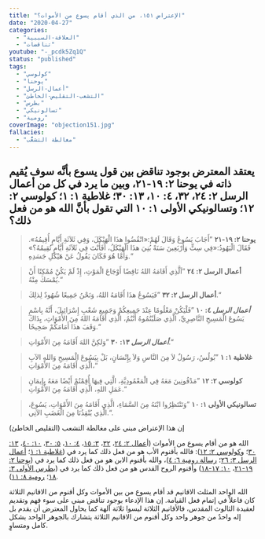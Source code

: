 ```yaml
---
title: "الإعتراض ١٥١، من الذي أقام يسوع من الأموات؟"
date: "2020-04-27"
categories:
  - "العلاقة-السببية"
  - "تناقضات"
youtube: "-_pcdk5Zq1Q"
status: "published"
tags:
  - "كولوسي"
  - "يوحنا"
  - "أعمال-الرسل"
  - "التشعب-التقليص-الخاطئ"
  - "بطرس"
  - "تسالونيكي"
  - "رومية"
coverImage: "objection151.jpg"
fallacies:
  - "مغالطة التشعُّب"
---
```


## **يعتقد المعترض بوجود تناقض بين قول يسوع بأنَّه سوف يُقيم ذاته في يوحنا ٢: ١٩-٢١، وبين ما يرد في كل من أعمال الرسل ٢: ٢٤، ٣٢، ٤: ١٠، ١٣: ٣٠؛ غلاطية ١: ١؛ كولوسي ٢: ١٢؛ وتسالونيكي الأولى ١: ١٠ التي تقول بأنَّ الله هو من فعل ذلك؟**

> **يوحنا ٢: ١٩-٢١** ”أَجَابَ يَسُوعُ وَقَالَ لَهُمْ:«انْقُضُوا هذَا الْهَيْكَلَ، وَفِي ثَلاَثَةِ أَيَّامٍ أُقِيمُهُ». فَقَالَ الْيَهُودُ:«فِي سِتٍّ وَأَرْبَعِينَ سَنَةً بُنِيَ هذَا الْهَيْكَلُ، أَفَأَنْتَ فِي ثَلاَثَةِ أَيَّامٍ تُقِيمُهُ؟» وَأَمَّا هُوَ فَكَانَ يَقُولُ عَنْ هَيْكَلِ جَسَدِهِ.“

> **أعمال الرسل ٢: ٢٤** ”اَلَّذِي أَقَامَهُ اللهُ نَاقِضًا أَوْجَاعَ الْمَوْتِ، إِذْ لَمْ يَكُنْ مُمْكِنًا أَنْ يُمْسَكَ مِنْهُ.“

> **أعمال الرسل ٢: ٣٢** ”فَيَسُوعُ هذَا أَقَامَهُ اللهُ، وَنَحْنُ جَمِيعًا شُهُودٌ لِذلِكَ.“

> **_أعمال الرسل_ ٤: ١٠** ”فَلْيَكُنْ مَعْلُومًا عِنْدَ جَمِيعِكُمْ وَجَمِيعِ شَعْبِ إِسْرَائِيلَ، أَنَّهُ بِاسْمِ يَسُوعَ الْمَسِيحِ النَّاصِرِيِّ، الَّذِي صَلَبْتُمُوهُ أَنْتُمُ، الَّذِي أَقَامَهُ اللهُ مِنَ الأَمْوَاتِ، بِذَاكَ وَقَفَ هذَا أَمَامَكُمْ صَحِيحًا.“

> **_أعمال الرسل_ ١٣: ٣٠** ”وَلكِنَّ اللهَ أَقَامَهُ مِنَ الأَمْوَاتِ.“

> **غلاطية ١: ١** ”بُولُسُ، رَسُولٌ لاَ مِنَ النَّاسِ وَلاَ بِإِنْسَانٍ، بَلْ بِيَسُوعَ الْمَسِيحِ وَاللهِ الآبِ الَّذِي أَقَامَهُ مِنَ الأَمْوَاتِ،“

> **كولوسي ٢: ١٢** ”مَدْفُونِينَ مَعَهُ فِي الْمَعْمُودِيَّةِ، الَّتِي فِيهَا أُقِمْتُمْ أَيْضًا مَعَهُ بِإِيمَانِ عَمَلِ اللهِ، الَّذِي أَقَامَهُ مِنَ الأَمْوَاتِ.“

> **تسالونيكي الأولى ١: ١٠** ”وَتَنْتَظِرُوا ابْنَهُ مِنَ السَّمَاءِ، الَّذِي أَقَامَهُ مِنَ الأَمْوَاتِ، يَسُوعَ، الَّذِي يُنْقِذُنَا مِنَ الْغَضَبِ الآتِي.“.

إن هذا الإعتراض مبني على مغالطة التشعب (التقليص الخاطئ)

الله هو من أقام يسوع من الأموات (أ[عمال ٢: ٢٤](https://biblia.com/books/ar-vandyke/Ac2.24)، [٣٢](https://biblia.com/books/ar-vandyke/Ac2.32)، [٣: ١٥](https://biblia.com/books/ar-vandyke/Ac3.15)، [٤: ١٠](https://biblia.com/books/ar-vandyke/Ac4.10)، [٥: ٣٠](https://biblia.com/books/ar-vandyke/Ac5.30)، [١٠: ٤٠](https://biblia.com/books/ar-vandyke/Ac10.40)، [١٣: ٣٠](https://biblia.com/books/ar-vandyke/Ac13.30)؛ و[كولوسي ٢: ١٢](https://biblia.com/books/ar-vandyke/col2.12)): فالله بأقنوم الأب هو من فعل ذلك كما يرد في ([غلاطية ١: ١](https://biblia.com/books/ar-vandyke/Ga1.1)؛ [أعمال الرسل ٣: ٢٦](https://biblia.com/books/ar-vandyke/ac3.26)؛ [رسالة رومية ٦: ٤](https://biblia.com/books/ar-vandyke/ro6.4))، والله بأقنوم الابن هو من فعل ذلك كما يرد في ([يوحنا ٢: ١٩-٢١](https://biblia.com/books/ar-vandyke/joh2.19-21)، [١٠: ١٧-١٨](https://biblia.com/books/ar-vandyke/joh10.17-18)) وأقنوم الروح القدس هو من فعل ذلك كما يرد في ([بطرس الأولى ٣: ١٨](https://biblia.com/books/ar-vandyke/1pe3.18)؛ [رومية ٨: ١١](https://biblia.com/books/ar-vandyke/ro8.11)).

الله الواحد المثلث الاقانيم قد أقام يسوع من بين الأموات وكل أقنوم من الاقانيم الثلاثة كان فاعلاً في إتمام فعل القيامة. إن هذا الإدعاء بوجود تناقض مبني على سوء فهم وتقديم لعقيدة الثالوث المقدس، فالأقانيم الثلاثة ليسوا ثلاثة آلهة كما يحاول المعترض أن يقدم بل إله واحدٌ من جوهر واحد وكل أقنوم من الاقانيم الثلاثة يتشارك بالجوهر الواحد بشكل كامل ومتساوٍ.
